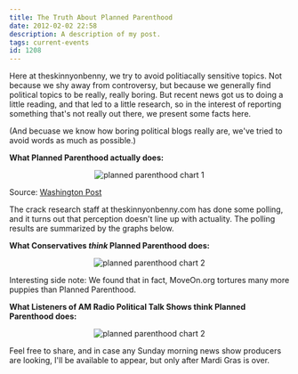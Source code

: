 ```yaml
---
title: The Truth About Planned Parenthood
date: 2012-02-02 22:58
description: A description of my post.
tags: current-events
id: 1208
---
```

Here at theskinnyonbenny, we try to avoid politiacally sensitive topics.  Not because we shy away from controversy, but because we generally find political topics to be really, really boring.  But recent news got us to doing a little reading, and that led to a little research, so in the interest of reporting something that's not really out there, we present some facts here.  

(And becuase we know how boring political blogs really are, we've tried to avoid words as much as possible.)

<b>What Planned Parenthood actually does:</b>
<span class="spanEndPreview">&nbsp;</span>
<p style="margin-left:auto; margin-right:auto; text-align:center;"><img src="/img/plannedparenthood1.jpg" alt="planned parenthood chart 1" /></p>
<p class="caption">Source:  <a href="https://apps.facebook.com/wpsocialreader/me/channels/trending/content/8N8ki?fb_action_ids=2242945492826&fb_action_types=news.reads&fb_source=other_multiline&ref=nf#access_token=AAADNVm9BkVYBAOMW7nIXE0rts6kmq7G3YQ7DGyH84hYNSUhfkoK4kVCdcK9jYAZCg5kWYpm0d40ZAq8nG6KNfs8MTz29hTq6RxcExswvvOQek7cAtZB&expires_in=6545&code=AQAtr13cHJe2sq4fulutvjTxVp9mgh9M2lZO1-C2OHUf-le6Jq8u0i8i7BkD2KnQ5pPGITmEum3J4f0BNSYOhCAjmQWUedieHzyM3ChFFcarlvfZjou2y35d3JayYgIBLNWndPtMCRmWt4IQdOgdr8LdxCg67IG4bmLODzwRXkYc59hvhV3kWTBP-LPfJKDIzuk">Washington Post</a></p>

The crack research staff at theskinnyonbenny.com has done some polling, and it turns out that perception doesn't line up with actuality.  The polling results are summarized by the graphs below.

<b>What Conservatives <i>think</i> Planned Parenthood does:</b>

<p style="margin-left:auto; margin-right:auto; text-align:center;"><img src="/img/plannedparenthood2.jpg" alt="planned parenthood chart 2" /></p>

Interesting side note:  We found that in fact, MoveOn.org tortures many more puppies than Planned Parenthood.

<b>What Listeners of AM Radio Political Talk Shows think Planned Parenthood does:</b>

<p style="margin-left:auto; margin-right:auto; text-align:center;"><img src="/img/plannedparenthood3.jpg" alt="planned parenthood chart 2" /></p>

Feel free to share, and in case any Sunday morning news show producers are looking, I'll be available to appear, but only after Mardi Gras is over.

